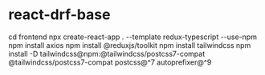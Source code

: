 # react-drf-base


cd frontend
npx create-react-app . --template redux-typescript --use-npm
npm install axios
npm install @reduxjs/toolkit
npm install tailwindcss
npm install -D tailwindcss@npm:@tailwindcss/postcss7-compat @tailwindcss/postcss7-compat postcss@^7 autoprefixer@^9
